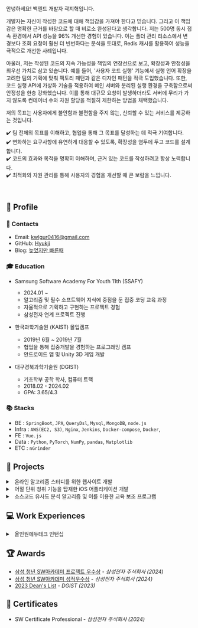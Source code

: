 안녕하세요! 백엔드 개발자 곽지혁입니다.

개발자는 자신이 작성한 코드에 대해 책임감을 가져야 한다고 믿습니다. 그리고 이 책임감은 명확한 근거를 바탕으로 할 때 비로소 완성된다고 생각합니다. 저는 500명 동시 접속 환경에서 API 성능을 96% 개선한 경험이 있습니다. 이는 폴더 관리 리소스에서 변경보다 조회 요청이 훨씬 더 빈번하다는 분석을 토대로, Redis 캐시를 활용하여 성능을 극적으로 개선한 사례입니다.

아울러, 저는 작성된 코드의 지속 가능성을 책임의 연장선으로 보고, 확장성과 안정성을 최우선 가치로 삼고 있습니다. 예를 들어, '사용자 코드 실행' 기능에서 실행 언어 확장을 고려한 팀의 기획에 맞춰 팩토리 패턴과 같은 디자인 패턴을 적극 도입했습니다. 또한, 코드 실행 API에 가상화 기술을 적용하여 메인 서버와 분리된 실행 환경을 구축함으로써 안정성을 한층 강화했습니다. 이를 통해 대규모 요청이 발생하더라도 서버에 무리가 가지 않도록 컨테이너 수와 자원 할당을 적절히 제한하는 방법을 채택했습니다.

저의 목표는 사용자에게 불안함과 불편함을 주지 않는, 신뢰할 수 있는 서비스를 제공하는 것입니다.

✔️ 팀 전체의 목표를 이해하고, 협업을 통해 그 목표를 달성하는 데 적극 기여합니다. <br>
✔️ 변화하는 요구사항에 유연하게 대응할 수 있도록, 확장성을 염두에 두고 코드를 설계합니다. <br>
✔️ 코드의 효과와 목적을 명확히 이해하며, 근거 있는 코드를 작성하려고 항상 노력합니다. <br>
✔️ 최적화와 자원 관리를 통해 사용자의 경험을 개선할 때 큰 보람을 느낍니다.

<br>

## 📌 Profile

### 🔗 Contacts

- Email: kwlgur0416@gmail.com
- GitHub: [Hyukji](https://github.com/hyukji)
- Blog: [늦었지만 빠른때](https://hyukji.tistory.com/)

### 🎓 Education

- Samsung Software Academy For Youth 11th (SSAFY)

  - 2024.01 ~
  - 알고리즘 및 필수 소프트웨어 지식에 중점을 둔 집중 코딩 교육 과정
  - 자율적으로 기획하고 구현하는 프로젝트 경험
  - 삼성전자 연계 프로젝트 진행

- 한국과학기술원 (KAIST) 몰입캠프
  
  - 2019년 6월 ~ 2019년 7월
  - 협업을 통해 집중개발을 경험하는 프로그래밍 캠프
  - 안드로이드 앱 및 Unity 3D 게임 개발

- 대구경북과학기술원 (DGIST)
  - 기초학부 공학 학사, 컴퓨터 트랙
  - 2018.02 - 2024.02
  - GPA: 3.65/4.3

### 📚 Stacks

- BE : `SpringBoot`, `JPA`, `QueryDsl`, `Mysql`, `MongoDB`, `node.js`
- Infra : `AWS(EC2, S3)`, `Nginx`, `Jenkins`, `Docker-compose`, `Docker`, 
- FE : `Vue.js`
- Data : `Python`, `PyTorch`, `NumPy`, `pandas`, `Matplotlib`
- ETC : `nGrinder`


## 📖 Projects

<details markdown="1">
<summary class="h3-title">
&nbsp; 온라인 알고리즘 스터디를 위한 웹사이트 개발 
</summary>

> 2024.7 - 2024.8
>
> First Project of Samsung Software Academy For Youth

#### 프로젝트 개요

- 문제 제기

  - 스터디의 일정 및 문서 관리의 비효율성.
  - 코드 공동 작성의 부재로 인한 피드백 한계.
  - 구두 설명으로 인한 이해의 어려움.

- 역할

  - `Infra` 구축 및 DB 설계

    - `Nginx`를 이용한 ssl 인증, 프록시 설정
    - `Jenkins`, `WebHook`를 활용한 `CI/CD` 구축
    - `Docker`를 활용한 코드 실행 환경 구축

    <img src="https://raw.githubusercontent.com/hyukji/hyukji.github.io/master/assets/images/Cosmos-Infra.png" alt="인프라 아키텍처">

    <!-- - ![인프라 아키텍처](/assets/images/Cosmos-Infra.png){ width=70%} -->


  - 폴더 구조 및 스터디 템플릿 기능 구현

    - `재귀 구조`를 이용한 폴더 기능 구현
    - 템플릿 구현을 통한 코드 자동 업로드 기능 구현

  - 폴더 구조 API 최적화
    - `N+1` 문제 해결
      - `queryDsl` 및 `fetchJoin`을 이용해 `N+1 문제` 해결
    - `Redis`를 이용한 캐시 활용.
      - 스터디의 전체 폴더 구조의 경우 추가, 수정, 삭제 보다 **조회의 호출빈도가 더 높음**.
      - 500명 동시 접속 시의 성능 최적화 : `95.6%`의 성능 향상(23초 -> 1초)
      <div style="display: flex; justify-content: space-between;">
          <a href="https://raw.githubusercontent.com/hyukji/hyukji.github.io/master/assets/images/Cosmos-Redis.png" target="_blank">
              <img src="https://raw.githubusercontent.com/hyukji/hyukji.github.io/master/assets/images/Cosmos-Redis.png" alt="성능향상 전(23초)" style="width: 50%;">
          </a>
          <a href="https://raw.githubusercontent.com/hyukji/hyukji.github.io/master/assets/images/Cosmos-Redis2.png" target="_blank">
              <img src="https://raw.githubusercontent.com/hyukji/hyukji.github.io/master/assets/images/Cosmos-Redis2.png" alt="성능향상 후(1초)" style="width: 50%;">
          </a>
      </div>

  - Java, Python 코드 실행

    - 현재는 Java, Python 두개의 언어만 지원하지만 **다른 언어의 확장성을 고려해** `팩토리 패턴`을 활용함.

      ![alt text](../assets/images/Factory-pattern.png)


      #### CodeExecutorFactory

      ```java
      @Component
      public class CodeExecutorFactory {

          private final Map<Language, CodeExecutor> executors;

          public CodeExecutorFactory(List<CodeExecutor> executorList) {
              executors = executorList.stream()
                      .collect(Collectors.toMap(CodeExecutor::getLanguage, Function.identity()));
          }

          public CodeExecutor getExecutor(Language language) { 
            return executors.get(language); 
          }
      }
      ```

      #### CodeExecutor

      ```java
      public interface CodeExecutor {

          String executeCode(String code, String input);

          File createCodeFile(String code, String hostPath) throws IOException;

          Language getLanguage();

          default String readProcessOutput(InputStream inputStream) throws IOException { ... }
      }

      @Component
      public class JavaCodeExecutor implements CodeExecutor { ... }

      @Component
      public class PythonCodeExecutor implements CodeExecutor { ... }
      ```

    - 가상화 기술을 활용한 안정성 관리

      - 가상화 기술의 활용 이유 : 검증되지 않은 코드를 메인 서버에서 직접 실행하는 것은 보안적인 취약점이 존재할 수 있다고 판단. 도커 컨테이너를 활용해 분리된 실행 환경을 구축함.
  
      - `코드 실행 API` 요청 시 컨테이너 내부에서 코드를 실행하고 결과를 반환. 무한 루프와 같은 경우를 대비해 컨테이너 시간이 `5초`를 넘어가지 않도록 설정

      - `코드 실행 API`의 요청이 많아진다면 자원 관리에 문제가 생길 수 있음
        - Container에 할당할 `메모리`, `cpu`를 설정
        - `세마포어`를 이용한 컨테이너 개수 제한

#### 기술 및 라이브러리

- BE & DB: `SpringBoot`, `JPA`, `QueryDsl`, `Mysql`, `Redis`
- Infra: `Nginx`, `ec2`, `Jenkins`, `Docker`, `Dokcer-compose`
- Etc : `nGrinder`, `WebRTC`

#### 성과

- [삼성 청년 SW아카데미 프로젝트 우수상](/assets/images/awards/ssafy-project.jpg) - _삼성전자 주식회사 (2024)_

</details>

<details markdown="1">
<summary class="h3-title">
&nbsp; 어절 단위 청취 기능을 탑재한 iOS 어플리케이션 개발  
</summary>

> 2023.1 - 2023.4
>
> 1인 개발 프로젝트

#### 프로젝트 개요

- 문제 제기 및 솔루션

  - 어학 공부 중 부족한 부분을 이해하기 위해 여러 번 반복 청취가 필요함.
  - 쉐도잉 학습 시 기존 플레이어의 초 단위 이동 및 AB 구간 반복 기능에 불편함 존재.
  - **어절 단위로 오디오를 구분**해 보다 편리하고 정확한 위치 이동을 제공하는 어플리케이션 개발

- 결과

  - 어절 단위 청취 기능

    - 오디오 파일 생성 시, 오디오 파장 분석 및 어절 단위 구분
    - 어절 단위로 이동 및 반복 기능

      ![Onpeat_audio](https://raw.githubusercontent.com/hyukji/hyukji.github.io/master/assets/images/Onpeat_audio.png)

  - 오디오 파일 관리 기능

    - wifi & usb 를 이용한 오디오 파일 업로드 기능
    - 폴더 구조를 이용한 파일 관리
  
    <div style="display: flex; justify-content: space-between;">
        <img src="https://raw.githubusercontent.com/hyukji/hyukji.github.io/master/assets/images/Onpeat-upload.png" alt="upload" style="width: 39%;">
        <img src="https://raw.githubusercontent.com/hyukji/hyukji.github.io/master/assets/images/Onpeat-upload-2.png" alt="upload" style="width: 59%;">
    </div>

  - 프로젝트 과정을 블로그에 기록하여 공유.

      ![alt text](/assets/images/Onpeat_blog.png)

#### 관련 자료

[GitHub](https://github.com/hyukji/ListenApp), [Blog](https://hyukji.tistory.com/category/IOS/%EA%B0%9C%EB%B0%9C%EC%9D%BC%EC%A7%80)

</details>

<details markdown="1">
<summary class="h3-title">
&nbsp; 소스코드 유사도 분석 알고리즘 및 이를 이용한 교육 보조 프로그램 
</summary>

> 2020.03 - 2020.12
>
> Undergraduate Group Research Program (UGRP) - DGIST

#### 프로젝트 개요

- 문제 제기 및 솔루션
  - 코딩을 처음 배우는 학생들의 코드는 길이가 짧아 구조적 유사성은 적합한 표절 기준이 아님
  - 코딩 스타일을 기준으로 표절도를 검사하되 학습 과정에 따른 코딩 스타일의 가변성을 고려함
  - 이 알고리즘을 적용한 코딩 교육 사이트를 만들고자 함

- 결과
  - 코딩 스타일 기반의 소스코드 유사도 계산 알고리즘 연구 (Python, tokenizer)
    - 변수명, 클래스명, 연산자 주위 공백 등을 기준으로 코딩 스타일 vector를 생성
    - 지금까지 작성해온 코딩 스타일과 현재의 코딩 스타일을 비교하여 표절도를 계산함
    - 코딩 스타일에 급격한 변화가 있을 경우 높은 표절도를 가짐
  - 코드 표절 검사 기능을 활용한 코딩 교육 사이트 (MEVN stack)
    - 로그인 및 회원가입
    - 강좌 및 과제 등록
    - 개인 학습현황
    - 실습 과제를 위한 실시간 Python interpreter
      - 샌드박스 및 에디터 화면 분할 기능
      - 화면
        ![editor](https://user-images.githubusercontent.com/52347271/230982511-6f7663ba-234a-4570-bc8e-0cea3ecfaf0f.jpg)
        
        ![board](/assets/images/Forest_board.png)

#### 역할

- 팀 구성: 4인
- 알고리즘 연구
  - 연산자 및 괄호 주위 공백, 평균 함수 길이 등의 코딩 스타일 vector 추출
  - 표절도 계산식 정립
  - K-means Clustering을 이용한 군집 내 편차 계산
- 사이트 개발
  - 유저 및 강의 관리
  - 강의 캘린더 및 일정 조율 기능
  - 에디터 부가 기능(분할, 확장, 다중)
  - AWS EC2 서버 및 MongoDB Atlas 관리

#### 기술 및 라이브러리

- Data Analysis: `Python`, `tokenizer`, `pandas`, `NumPy`
- Web Development: `Vue.js`, `Node.js`, `AWS EC2(Ubuntu)`, `MongoDB`, `GitHub`, `Vuetify`
- Extra: `Docker`, `Socket.io`

#### 관련 자료

[GitHub](https://url.kr/nsvhta)

</details>

## 💻 Work Experiences

<details markdown="1">
<summary class="h3-title">
&nbsp; 올인원에듀테크 인턴십
</summary>

> 2021.01 - 2021.03
>
> 사용자의 영어 수준을 평가하는 알고리즘 개선

#### 역할

- 사용자의 영어 수준을 평가하는 알고리즘 개선

  - 기존 알고리즘

    - 사용자의 임시 수준을 설정하고, 그에 맞는 문제를 제공.
    - 제공된 문제의 정답 여부에 맞춰 임시 수준이 변동.

  - 문제 제기 및 솔루션

    - 문제 난이도의 부적확성

      - 사용자의 수준에 맞춘 정답률 계산 시, 같은 난이도의 문제라도 정답률 분포에 큰 차이가 발생.
      - 사용자의 수준별 정답률을 바탕으로 문제 난이도를 재배치하여 알고리즘의 정확도를 향상시킴.

    - 후반부 문제에 대한 과도한 의존성
      - 기존 알고리즘이 후반부 문제의 정답 여부에 지나치게 의존함.
      - 임시 수준 변동에 가중치를 부여하여, 후반부 문제로 갈수록 가중치를 줄임으로써 문제를 해결함.

#### 성과

- 특허 출원
  - [빅데이터 기반 학습자 맞춤형 외국어 레벨 측정 시스템](/assets/pdf/1020210035794.pdf) (출원번호: 1020210035794)
  - [맞춤형 외국어 문제선정 시스템](/assets/pdf/1020210035829.pdf) (출원 번호: 1020210035829)


</details>

## 🏆 Awards
- [삼성 청년 SW아카데미 프로젝트 우수상](/assets/images/awards/ssafy-project.jpg) - _삼성전자 주식회사 (2024)_
- [삼성 청년 SW아카데미 성적우수상](/assets/images/awards/ssafy_dean.jpg) - _삼성전자 주식회사 (2024)_
- [2023 Dean's List](/assets/images/awards/dean.jpg) _- DGIST (2023)_

## 📃 Certificates

- SW Certificate Professional - _삼성전자 주식회사 (2024)_
